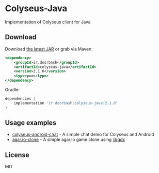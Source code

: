 # Colyseus-Java

Implementation of Colyseus client for Java

## Download

Download [the latest JAR](https://github.com/doorbash/colyseus-java/releases/latest) or grab via Maven:

```xml
<dependency>
    <groupId>ir.doorbash</groupId>
    <artifactId>colyseus-java</artifactId>
    <version>2.1.0</version>
    <type>pom</type>
</dependency>
```

Gradle: 
```groovy
dependencies {
    implementation 'ir.doorbash:colyseus-java:2.1.0'
}
```

## Usage examples
- [colyseus-android-chat](https://github.com/doorbash/colyseus-android-chat) - A simple chat demo for Colyseus and Android
- [agar.io-clone](https://github.com/doorbash/agar.io-clone) - A simple agar.io game clone using [libgdx](https://libgdx.badlogicgames.com/)

## License

MIT

